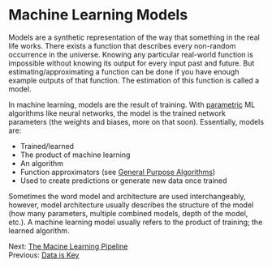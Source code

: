 # Machine Learning Models

Models are a synthetic representation of the way that something in the real life works. There exists a function that describes every non-random occurrence in the universe. Knowing any particular real-world function is impossible without knowing its output for every input past and future. But estimating/approximating a function can be done if you have enough example outputs of that function. The estimation of this function is called a model. 

In machine learning, models are the result of training. With [parametric](https://en.wikipedia.org/wiki/Parametric_model) ML algorithms like neural networks, the model is the trained network parameters (the weights and biases, more on that soon). Essentially, models are:

- Trained/learned
- The product of machine learning
- An algorithm
- Function approximators (see [General Purpose Algorithms](general-purpose-algorithms.html))
- Used to create predictions or generate new data once trained

Sometimes the word model and architecture are used interchangeably, however, model architecture usually describes the structure of the model (how many parameters, multiple combined models, depth of the model, etc.).
<span class="marginal-note" data-info="Choosing or engineering a model architecture that works well for your machine learning problem is no easy task. As a rule of thumb, wide networks (more neurons per layer, but fewer layers) are often easier to train, while deep networks are more difficult to train correctly, but if you do it right they often generalize better. In practice, you should try experiment with several architectures and move towards the ones that work. Best results in deep learning are found empirically. This holds true for all kinds of things: activation functions, optimizers, etc."></span>
A machine learning model usually refers to the product of training; the learned algorithm.

<!--
It is not uncommon to slightly alter the way that a model is used depending on whether it is being trained or being used in production (often confusingly called testing or sampling). For example, with Autoregressive Recurrent Neural Networks, models are fed ground-truth data during testing. During training, they are then fed their own past predictions in a sort of tail-eating feedback loop.
-->

Next: [The Macine Learning Pipeline](the-ml-pipeline.html)<br>
Previous: [Data is Key](data-is-key.html)